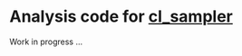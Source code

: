 # Analysis code for [cl_sampler](https://github.com/katrinealice/cl_sampler) 

Work in progress ...  
